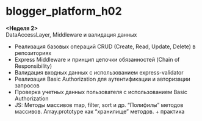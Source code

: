 # blogger_platform_h02
**<Неделя 2>**  
DataAccessLayer, Middleware и валидация данных
- Реализация базовых операций CRUD (Create, Read, Update, Delete) в репозиториях
- Express Middleware и принцип цепочки обязанностей (Chain of Responsibility)
- Валидация входных данных с использованием express-validator
- Реализация Basic Authorization для аутентификации и авторизации запросов
- Проверка учетных данных пользователя с использованием Basic Authorization
- JS: Методы массивов map, filter, sort и др. “Полифилы” методов массивов. Array.prototype как “хранилище” методов. + практика
